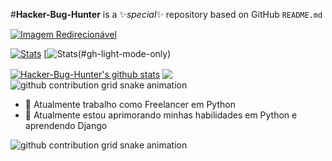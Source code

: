 #**Hacker-Bug-Hunter** is a ✨_special_✨ repository based on GitHub `README.md`
<br>

<a href="#">
  <img src="https://github-readme-stats.vercel.app/api?username=Hacker-Bug-Hunter&bg_color=50,0ef,fff,fff&hide_border=true&text_color=000&icon_color=000&ring_color=0ac&show=prs_merged,reviews,prs_merged&rank_icon=github&border_radius=20&hide_title=true&show_icons=true&hide=contribs#gh-light-mode-only" alt="Imagem Redirecionável" />

  [![Stats](https://github-readme-stats.vercel.app/api?username=Hacker-Bug-Hunter&bg_color=45,07112e,000&border_color=80ff00&text_color=fff&icon_color=0ef&ring_color=f0a&show=prs_merged,reviews,prs_merged&rank_icon=github&border_radius=20&hide_title=true&show_icons=true&hide=contribs)](#,gh-dark-mode-only)
[![Stats](https://github-readme-stats.vercel.app/api?username=Hacker-Bug-Hunter&bg_color=50,0ef,fff,fff&hide_border=true&text_color=000&icon_color=000&ring_color=0ac&show=prs_merged,reviews,prs_merged&rank_icon=github&border_radius=20&hide_title=true&show_icons=true&hide=contribs")(#gh-light-mode-only)

<div width='100%' display='flex'>
<a href="https://github.com/Hacker-Bug-Hunter/github-readme-stats">
<img align="center" src="https://github-readme-stats.vercel.app/api?username=Hacker-Bug-Hunter&show_icons=true&include_all_commits=true&theme=gotham" alt="Hacker-Bug-Hunter's github stats" /></a>
<a href="https://github.com/Hacker-Bug-Hunter/github-readme-stats">
<img heigth= "100%"align="center" src="https://github-readme-stats.vercel.app/api/top-langs/?username=Hacker-Bug-Hunter&include_all_commits=true&layout=compact&theme=gotham"/></a>
  
</div>

<picture>
  <source
    media="(prefers-color-scheme: dark)"
    srcset="[https://raw.githubusercontent.com/Hacker-Bug-Hunter/Hacker-Bug-Hunter/output/github-contribution-grid-snake-dark.svg](https://github-readme-stats.vercel.app/api?username=Hacker-Bug-Hunter&bg_color=45,07112e,000&border_color=80ff00&text_color=fff&icon_color=0ef&ring_color=f0a&show=prs_merged,reviews,prs_merged&rank_icon=github&border_radius=20&hide_title=true&show_icons=true&hide=contribs)"
  />
  <source
    media="(prefers-color-scheme: light)"
    srcset="[https://raw.githubusercontent.com/Hacker-Bug-Hunter/Hacker-Bug-Hunter/output/github-contribution-grid-snake.svg](https://github-readme-stats.vercel.app/api?username=Hacker-Bug-Hunter&bg_color=50,0ef,fff,fff&hide_border=true&text_color=000&icon_color=000&ring_color=0ac&show=prs_merged,reviews,prs_merged&rank_icon=github&border_radius=20&hide_title=true&show_icons=true&hide=contribs)"
  />
  <img
    alt="github contribution grid snake animation"
    src="https://raw.githubusercontent.com/Hacker-Bug-Hunter/output/github-contribution-grid-snake.svg"
  />
</picture>

- 🔭 Atualmente trabalho como Freelancer em Python
- 🌱 Atualmente estou aprimorando minhas habilidades em Python e aprendendo Django
<picture>
  <source
    media="(prefers-color-scheme: dark)"
    srcset="https://raw.githubusercontent.com/Hacker-Bug-Hunter/Hacker-Bug-Hunter/output/github-contribution-grid-snake-dark.svg"
  />
  <source
    media="(prefers-color-scheme: light)"
    srcset="https://raw.githubusercontent.com/Hacker-Bug-Hunter/Hacker-Bug-Hunter/output/github-contribution-grid-snake.svg"
  />
  <img
    alt="github contribution grid snake animation"
    src="https://raw.githubusercontent.com/Hacker-Bug-Hunter/output/github-contribution-grid-snake.svg"
  />
</picture>
